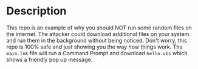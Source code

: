 # Description
This repo is an example of why you should NOT run some random files on the internet. The attacker could download additional files on your system and run them in the background without being noticed.
Don't worry, this repo is 100% safe and just showing you the way how things work. The `main.lnk` file will run a Command Prompt and download `hello.vbs` which shows a friendly pop up message.
